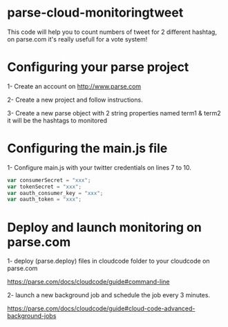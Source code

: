 # parse-cloud-monitoringtweet

This code will help you to count numbers of tweet for 2 different hashtag, on parse.com it's really usefull for a vote system!

# Configuring your parse project

1- Create an account on http://www.parse.com

2- Create a new project and follow instructions.

3- Create a new parse object with 2 string properties named term1 & term2 it will be the hashtags to monitored

# Configuring the main.js file

1- Configure main.js with your twitter credentials on lines 7 to 10.

```js
var consumerSecret = "xxx";
var tokenSecret = "xxx";
var oauth_consumer_key = "xxx";
var oauth_token = "xxx";
```

# Deploy and launch monitoring on parse.com

1- deploy (parse.deploy) files in cloudcode folder to your cloudcode on parse.com

https://parse.com/docs/cloudcode/guide#command-line

2- launch a new background job and schedule the job every 3 minutes.

https://parse.com/docs/cloudcode/guide#cloud-code-advanced-background-jobs